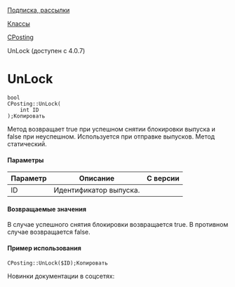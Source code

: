 [Подписка, рассылки](/api_help/subscribe/index.php)

[Классы](/api_help/subscribe/classes/index.php)

[CPosting](/api_help/subscribe/classes/cposting/index.php)

UnLock (доступен с 4.0.7)

UnLock
======

```
bool
CPosting::UnLock(
	int ID
);Копировать
```

Метод возвращает true при успешном снятии блокировки выпуска и false при неуспешном. Используется при отправке выпусков. Метод статический.

#### Параметры

| Параметр | Описание | C версии |
| --- | --- | --- |
| ID | Идентификатор выпуска. |  |

#### Возвращаемые значения

В случае успешного снятия блокировки возвращается true. В противном случае возвращается false.

#### Пример использования

```
CPosting::UnLock($ID);Копировать
```

Новинки документации в соцсетях: